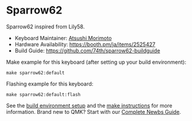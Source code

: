 # Sparrow62

Sparrow62 inspired from Lily58.

* Keyboard Maintainer: [Atsushi Morimoto](https://github.com/74th)
* Hardware Availability: https://booth.pm/ja/items/2525427
* Build Guide: https://github.com/74th/sparrow62-buildguide

Make example for this keyboard (after setting up your build environment):

    make sparrow62:default

Flashing example for this keyboard:

    make sparrow62:default:flash

See the [build environment setup](https://docs.qmk.fm/#/getting_started_build_tools) and the [make instructions](https://docs.qmk.fm/#/getting_started_make_guide) for more information. Brand new to QMK? Start with our [Complete Newbs Guide](https://docs.qmk.fm/#/newbs).
